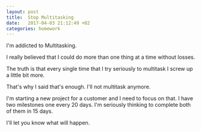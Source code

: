 ```yaml
---
layout: post
title:  Stop Multitasking
date:   2017-04-03 21:12:49 +02
categories: homework
---
```


I'm addicted to Multitasking.

I really believed that I could do more than one thing at a time without losses.

The truth is that every single time that I try seriously to multitask I screw up a little bit more.

That's why I said that's enough. I'll not multitask anymore.

<!--more-->
I'm starting a new project for a customer and I need to focus on that. I have two milestones one every 20 days.
I'm seriously thinking to complete both of them in 15 days.

I'll let you know what will happen.